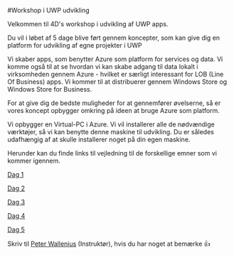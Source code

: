 #Workshop i UWP udvikling

Velkommen til 4D's workshop i udvikling af UWP apps.

Du vil i løbet af 5 dage blive ført gennem koncepter, som kan give dig en platform for udvikling af egne projekter i UWP

Vi skaber apps, som benytter Azure som platform for services og data. Vi komme også til at se hvordan vi kan skabe adgang til data lokalt i virksomheden gennem Azure - hvilket er særligt interessant for LOB (Line Of Business) apps. Vi kommer til at distribuerer gennem Windows Store og Windows Store for Business.

For at give dig de bedste muligheder for at gennemfører øvelserne, så er vores koncept opbygger omkring på ideen at bruge Azure som platform.

Vi opbygger en Virtual-PC i Azure. Vi vil installerer alle de nødvændige værktøjer, så vi kan benytte denne maskine til udvikling. Du er således udafhængig af at skulle installerer noget på din egen maskine.


Herunder kan du finde links til vejledning til de forskellige emner som vi kommer igennem.

[Dag 1](/Dage/Dag1.md)

[Dag 2](/Dage/Dag2.md)

[Dag 3](/Dage/Dag3.md)

[Dag 4](/Dage/Dag4.md)

[Dag 5](/Dage/Dag5.md)









Skriv til [Peter Wallenius](mailto:pw@4d.dk) (Instruktør), hvis du har noget at bemærke :thumbsup:
